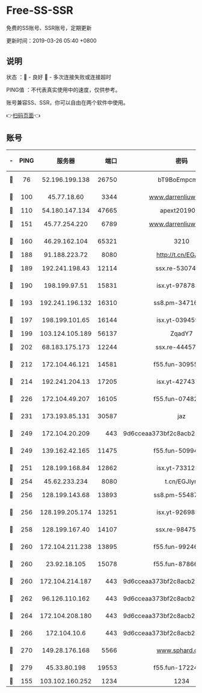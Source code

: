 # Free-SS-SSR

免费的SS账号、SSR账号，定期更新

更新时间：2019-03-26 05:40 +0800

## 说明

状态     ：🙂 - 良好 🙁 - 多次连接失败或连接超时

PING值   ：不代表真实使用中的速度，仅供参考。

账号兼容SS、SSR，你可以自由在两个软件中使用。

👉[扫码页面](https://liesauer.github.io/Free-SS-SSR/)👈

## 账号

|-|PING|服务器|端口|密码|加密方式|区域|
|:----:|:----:|:-----:|-----:|:----:|:----:|:----:|
|🙂|76|52.196.199.138|26750|bT9BoEmpcmP7|aes-256-cfb|JP|
|🙂|100|45.77.18.60|3344|www.darrenliuwei.com|aes-256-cfb|JP|
|🙂|110|54.180.147.134|47665|apext2019001|chacha20|KR|
|🙂|151|45.77.254.220|6789|www.darrenliuwei.com|aes-256-cfb|SG|
|🙂|160|46.29.162.104|65321|3210|aes-256-ctr|RU|
|🙂|188|91.188.223.72|8080|http://t.cn/EGJIyrl|rc4-md5|RU|
|🙂|189|192.241.198.43|12114|ssx.re-53074650|aes-256-cfb|US|
|🙂|190|198.199.97.51|15831|isx.yt-97878355|aes-256-cfb|US|
|🙂|193|192.241.196.132|16310|ss8.pm-34716265|aes-256-cfb|US|
|🙂|197|198.199.101.65|16144|isx.yt-03945929|aes-256-cfb|US|
|🙂|199|103.124.105.189|56137|ZqadY7|chacha20|CN|
|🙂|202|68.183.175.173|12244|ssx.re-44457253|aes-256-cfb|US|
|🙂|212|172.104.46.121|14581|f55.fun-30955326|aes-256-cfb|SG|
|🙂|214|192.241.204.13|17205|isx.yt-42743727|aes-256-cfb|US|
|🙂|226|172.104.49.207|16105|f55.fun-07482926|aes-256-cfb|SG|
|🙂|231|173.193.85.131|30587|jaz|aes-256-cfb|US|
|🙂|249|172.104.20.209|443|9d6cceaa373bf2c8acb22e60b6a58be6|aes-256-cfb|US|
|🙂|249|139.162.42.165|11475|f55.fun-50994506|aes-256-cfb|SG|
|🙂|251|128.199.168.84|12862|isx.yt-73312221|aes-256-cfb|SG|
|🙂|254|45.62.233.234|8080|t.cn/EGJIyrl|rc4-md5|CA|
|🙂|256|128.199.143.68|13893|ss8.pm-55487528|aes-256-cfb|SG|
|🙂|256|128.199.205.174|13251|isx.yt-92698565|aes-256-cfb|SG|
|🙂|258|128.199.167.40|14107|ssx.re-98475570|aes-256-cfb|SG|
|🙂|260|172.104.211.238|13895|f55.fun-99246337|aes-256-cfb|US|
|🙂|260|23.92.18.105|15078|f55.fun-87866035|aes-256-cfb|US|
|🙂|260|172.104.214.187|443|9d6cceaa373bf2c8acb22e60b6a58be6|aes-256-cfb|US|
|🙂|262|96.126.110.162|443|9d6cceaa373bf2c8acb22e60b6a58be6|aes-256-cfb|US|
|🙂|264|172.104.208.180|443|9d6cceaa373bf2c8acb22e60b6a58be6|aes-256-cfb|US|
|🙂|266|172.104.10.6|443|9d6cceaa373bf2c8acb22e60b6a58be6|aes-256-cfb|US|
|🙂|270|149.28.176.168|5566|www.sphard.com|aes-256-cfb|AU|
|🙂|279|45.33.80.198|19553|f55.fun-17224579|aes-256-cfb|US|
|🙂|155|103.102.160.252|1234|1234|rc4-md5|JP|
